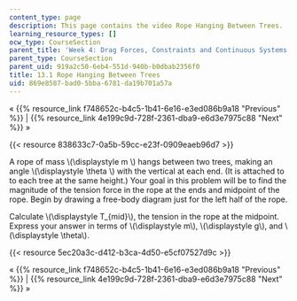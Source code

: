 ```yaml
---
content_type: page
description: This page contains the video Rope Hanging Between Trees.
learning_resource_types: []
ocw_type: CourseSection
parent_title: 'Week 4: Drag Forces, Constraints and Continuous Systems'
parent_type: CourseSection
parent_uid: 919a2c50-6eb4-551d-940b-b0dbab2356f0
title: 13.1 Rope Hanging Between Trees
uid: 869e8587-bad0-5bba-6781-da19b701a57a
---
```


« {{% resource_link f748652c-b4c5-1b41-6e16-e3ed086b9a18 "Previous" %}} | {{% resource_link 4e199c9d-728f-2361-dba9-e6d3e7975c88 "Next" %}} »

{{< resource 838633c7-0a5b-59cc-e23f-0909eaeb96d7 >}}

A rope of mass \\(\\displaystyle m \\) hangs between two trees, making an angle \\(\\displaystyle \\theta \\) with the vertical at each end. (It is attached to to each tree at the same height.) Your goal in this problem will be to find the magnitude of the tension force in the rope at the ends and midpoint of the rope. Begin by drawing a free-body diagram just for the left half of the rope.

Calculate \\(\\displaystyle T\_{mid}\\), the tension in the rope at the midpoint. Express your answer in terms of \\(\\displaystyle m\\), \\(\\displaystyle g\\), and \\(\\displaystyle \\theta\\).

{{< resource 5ec20a3c-d412-b3ca-4d50-e5cf07527d9c >}}

« {{% resource_link f748652c-b4c5-1b41-6e16-e3ed086b9a18 "Previous" %}} | {{% resource_link 4e199c9d-728f-2361-dba9-e6d3e7975c88 "Next" %}} »